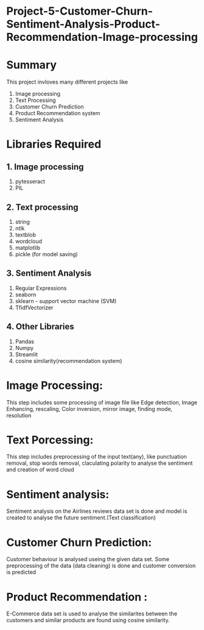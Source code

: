# Project-5-Customer-Churn-Sentiment-Analysis-Product-Recommendation-Image-processing
# Summary
This project invloves many different projects like
1. Image processing
2. Text Processing
3. Customer Churn Prediction
4. Product Recommendation system
5. Sentiment Analysis
# Libraries Required
## 1. Image processing
1. pytesseract
2. PIL
## 2. Text processing
1. string
2. ntlk
3. textblob
4. wordcloud
5. matplotlib
6. pickle (for model saving)
## 3. Sentiment Analysis
1. Regular Expressions
2. seaborn
3. sklearn - support vector machine (SVM)
4. TfidfVectorizer
## 4. Other Libraries
1. Pandas
2. Numpy
3. Streamlit
4. cosine similarity(recommendation system)
# Image Processing: 
This step includes some processing of image file like Edge detection, Image Enhancing, rescaling, Color inversion, mirror image, finding mode, resolution
# Text Porcessing:
This step includes preprocessing of the input text(any), like punctuation removal, stop words removal, claculating polarity to analyse the sentiment and creation of word cloud
# Sentiment analysis:
Sentiment analysis on the Airlines reviews data set is done and model is created to analyse the future sentiment.(Text classification)
# Customer Churn Prediction:
Customer behaviour is analysed useing the given data set. Some preprocessing of the data (data cleaning) is done and customer conversion is predicted
# Product Recommendation :
E-Commerce data set is used to analyse the similarites between the customers and similar products are found using cosine similarity.
